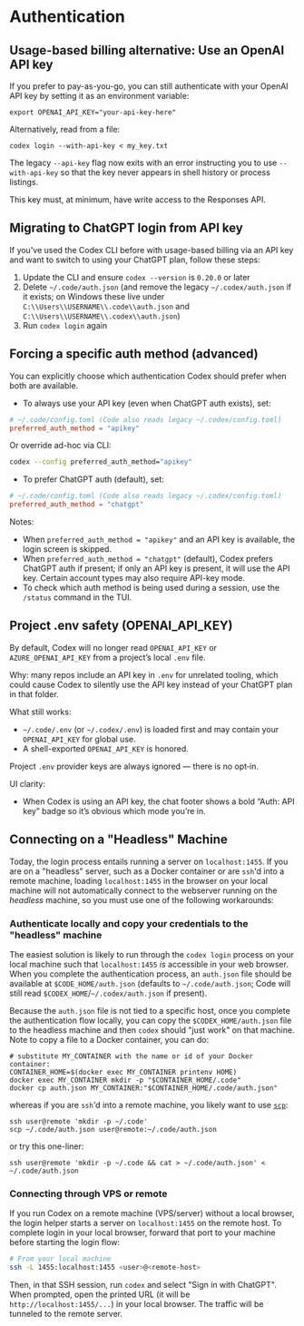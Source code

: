 # Authentication

## Usage-based billing alternative: Use an OpenAI API key

If you prefer to pay-as-you-go, you can still authenticate with your OpenAI API key by setting it as an environment variable:

```shell
export OPENAI_API_KEY="your-api-key-here"
```

Alternatively, read from a file:

```shell
codex login --with-api-key < my_key.txt
```

The legacy `--api-key` flag now exits with an error instructing you to use `--with-api-key` so that the key never appears in shell history or process listings.

This key must, at minimum, have write access to the Responses API.

## Migrating to ChatGPT login from API key

If you've used the Codex CLI before with usage-based billing via an API key and want to switch to using your ChatGPT plan, follow these steps:

1. Update the CLI and ensure `codex --version` is `0.20.0` or later
2. Delete `~/.code/auth.json` (and remove the legacy `~/.codex/auth.json` if it exists; on Windows these live under `C:\\Users\\USERNAME\\.code\\auth.json` and `C:\\Users\\USERNAME\\.codex\\auth.json`)
3. Run `codex login` again

## Forcing a specific auth method (advanced)

You can explicitly choose which authentication Codex should prefer when both are available.

- To always use your API key (even when ChatGPT auth exists), set:

```toml
# ~/.code/config.toml (Code also reads legacy ~/.codex/config.toml)
preferred_auth_method = "apikey"
```

Or override ad-hoc via CLI:

```bash
codex --config preferred_auth_method="apikey"
```

- To prefer ChatGPT auth (default), set:

```toml
# ~/.code/config.toml (Code also reads legacy ~/.codex/config.toml)
preferred_auth_method = "chatgpt"
```

Notes:

- When `preferred_auth_method = "apikey"` and an API key is available, the login screen is skipped.
- When `preferred_auth_method = "chatgpt"` (default), Codex prefers ChatGPT auth if present; if only an API key is present, it will use the API key. Certain account types may also require API-key mode.
- To check which auth method is being used during a session, use the `/status` command in the TUI.

## Project .env safety (OPENAI_API_KEY)

By default, Codex will no longer read `OPENAI_API_KEY` or `AZURE_OPENAI_API_KEY` from a project’s local `.env` file.

Why: many repos include an API key in `.env` for unrelated tooling, which could cause Codex to silently use the API key instead of your ChatGPT plan in that folder.

What still works:

- `~/.code/.env` (or `~/.codex/.env`) is loaded first and may contain your `OPENAI_API_KEY` for global use.
- A shell-exported `OPENAI_API_KEY` is honored.

Project `.env` provider keys are always ignored — there is no opt‑in.

UI clarity:

- When Codex is using an API key, the chat footer shows a bold “Auth: API key” badge so it’s obvious which mode you’re in.

## Connecting on a "Headless" Machine

Today, the login process entails running a server on `localhost:1455`. If you are on a "headless" server, such as a Docker container or are `ssh`'d into a remote machine, loading `localhost:1455` in the browser on your local machine will not automatically connect to the webserver running on the _headless_ machine, so you must use one of the following workarounds:

### Authenticate locally and copy your credentials to the "headless" machine

The easiest solution is likely to run through the `codex login` process on your local machine such that `localhost:1455` _is_ accessible in your web browser. When you complete the authentication process, an `auth.json` file should be available at `$CODE_HOME/auth.json` (defaults to `~/.code/auth.json`; Code will still read `$CODEX_HOME`/`~/.codex/auth.json` if present).

Because the `auth.json` file is not tied to a specific host, once you complete the authentication flow locally, you can copy the `$CODEX_HOME/auth.json` file to the headless machine and then `codex` should "just work" on that machine. Note to copy a file to a Docker container, you can do:

```shell
# substitute MY_CONTAINER with the name or id of your Docker container:
CONTAINER_HOME=$(docker exec MY_CONTAINER printenv HOME)
docker exec MY_CONTAINER mkdir -p "$CONTAINER_HOME/.code"
docker cp auth.json MY_CONTAINER:"$CONTAINER_HOME/.code/auth.json"
```

whereas if you are `ssh`'d into a remote machine, you likely want to use [`scp`](https://en.wikipedia.org/wiki/Secure_copy_protocol):

```shell
ssh user@remote 'mkdir -p ~/.code'
scp ~/.code/auth.json user@remote:~/.code/auth.json
```

or try this one-liner:

```shell
ssh user@remote 'mkdir -p ~/.code && cat > ~/.code/auth.json' < ~/.code/auth.json
```

### Connecting through VPS or remote

If you run Codex on a remote machine (VPS/server) without a local browser, the login helper starts a server on `localhost:1455` on the remote host. To complete login in your local browser, forward that port to your machine before starting the login flow:

```bash
# From your local machine
ssh -L 1455:localhost:1455 <user>@<remote-host>
```

Then, in that SSH session, run `codex` and select "Sign in with ChatGPT". When prompted, open the printed URL (it will be `http://localhost:1455/...`) in your local browser. The traffic will be tunneled to the remote server.
